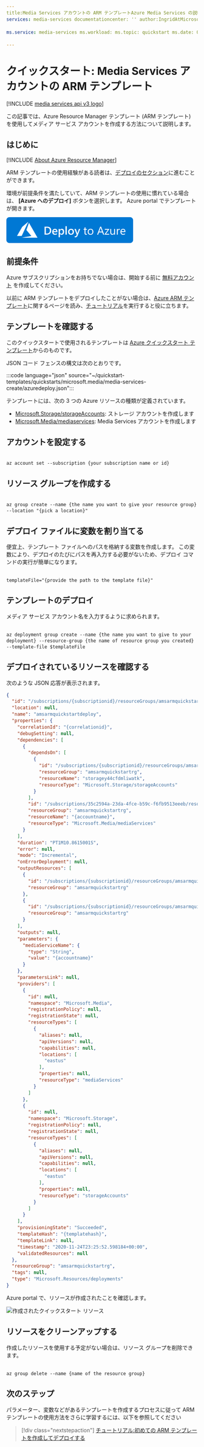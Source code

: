 ```yaml
---
title:Media Services アカウントの ARM テンプレートAzure Media Services の説明:この記事では、ARM テンプレートを使用してメディア サービス アカウントを作成する方法について説明します。
services: media-services documentationcenter: '' author:IngridAtMicrosoft manager: femila editor: ''

ms.service: media-services ms.workload: ms.topic: quickstart ms.date: 03/23/2021 ms.author: inhenkel ms.custom: subject-armqs

---
```


# <a name="quickstart-media-services-account-arm-template"></a>クイックスタート: Media Services アカウントの ARM テンプレート

[!INCLUDE [media services api v3 logo](./includes/v3-hr.md)]

この記事では、Azure Resource Manager テンプレート (ARM テンプレート) を使用してメディア サービス アカウントを作成する方法について説明します。

## <a name="introduction"></a>はじめに

[!INCLUDE [About Azure Resource Manager](../../../includes/resource-manager-quickstart-introduction.md)]

ARM テンプレートの使用経験がある読者は、[デプロイのセクション](#deploy-the-template)に進むことができます。

環境が前提条件を満たしていて、ARM テンプレートの使用に慣れている場合は、 **[Azure へのデプロイ]** ボタンを選択します。 Azure portal でテンプレートが開きます。

[![Azure へのデプロイ](../../media/template-deployments/deploy-to-azure.svg)](https://portal.azure.com/#create/Microsoft.Template/uri/https%3A%2F%2Fraw.githubusercontent.com%2FAzure%2Fazure-quickstart-templates%2Fmaster%2Fquickstarts%2Fmicrosoft.media%2Fmedia-services-create%2Fazuredeploy.json)

## <a name="prerequisites"></a>前提条件

Azure サブスクリプションをお持ちでない場合は、開始する前に [無料アカウント](https://azure.microsoft.com/free/?WT.mc_id=A261C142F) を作成してください。

以前に ARM テンプレートをデプロイしたことがない場合は、[Azure ARM テンプレート](../../azure-resource-manager/templates/index.yml)に関するページを読み、[チュートリアル](../../azure-resource-manager/templates/template-tutorial-create-first-template.md?tabs=azure-powershell)を実行すると役に立ちます。

## <a name="review-the-template"></a>テンプレートを確認する

このクイックスタートで使用されるテンプレートは [Azure クイックスタート テンプレート](https://azure.microsoft.com/resources/templates/101-media-services-create/)からのものです。

JSON コード フェンスの構文は次のとおりです。

:::code language="json" source="~/quickstart-templates/quickstarts/microsoft.media/media-services-create/azuredeploy.json":::

テンプレートには、次の 3 つの Azure リソースの種類が定義されています。

- [Microsoft.Storage/storageAccounts](/azure/templates/microsoft.storage/storageaccounts): ストレージ アカウントを作成します
- [Microsoft.Media/mediaservices](/azure/templates/microsoft.media/mediaservices): Media Services アカウントを作成します

## <a name="set-the-account"></a>アカウントを設定する

```azurecli-interactive

az account set --subscription {your subscription name or id}

```

## <a name="create-a-resource-group"></a>リソース グループを作成する

```azurecli-interactive

az group create --name {the name you want to give your resource group} --location "{pick a location}"

```

## <a name="assign-a-variable-to-your-deployment-file"></a>デプロイ ファイルに変数を割り当てる

便宜上、テンプレート ファイルへのパスを格納する変数を作成します。 この変数により、デプロイのたびにパスを再入力する必要がないため、デプロイ コマンドの実行が簡単になります。

```azurecli-interactive

templateFile="{provide the path to the template file}"

```

## <a name="deploy-the-template"></a>テンプレートのデプロイ

メディア サービス アカウント名を入力するように求められます。

```azurecli-interactive

az deployment group create --name {the name you want to give to your deployment} --resource-group {the name of resource group you created} --template-file $templateFile

```

## <a name="review-deployed-resources"></a>デプロイされているリソースを確認する

次のような JSON 応答が表示されます。

```json
{
  "id": "/subscriptions/{subscriptionid}/resourceGroups/amsarmquickstartrg/providers/Microsoft.Resources/deployments/amsarmquickstartdeploy",
  "location": null,
  "name": "amsarmquickstartdeploy",
  "properties": {
    "correlationId": "{correlationid}",
    "debugSetting": null,
    "dependencies": [
      {
        "dependsOn": [
          {
            "id": "/subscriptions/{subscriptionid}/resourceGroups/amsarmquickstartrg/providers/Microsoft.Storage/storageAccounts/storagey44cfdmliwatk",
            "resourceGroup": "amsarmquickstartrg",
            "resourceName": "storagey44cfdmliwatk",
            "resourceType": "Microsoft.Storage/storageAccounts"
          }
        ],
        "id": "/subscriptions/35c2594a-23da-4fce-b59c-f6fb9513eeeb/resourceGroups/amsarmquickstartrg/providers/Microsoft.Media/mediaServices/{accountname}",
        "resourceGroup": "amsarmquickstartrg",
        "resourceName": "{accountname}",
        "resourceType": "Microsoft.Media/mediaServices"
      }
    ],
    "duration": "PT1M10.8615001S",
    "error": null,
    "mode": "Incremental",
    "onErrorDeployment": null,
    "outputResources": [
      {
        "id": "/subscriptions/{subscriptionid}/resourceGroups/amsarmquickstartrg/providers/Microsoft.Media/mediaServices/{accountname}",
        "resourceGroup": "amsarmquickstartrg"
      },
      {
        "id": "/subscriptions/{subscriptionid}/resourceGroups/amsarmquickstartrg/providers/Microsoft.Storage/storageAccounts/storagey44cfdmliwatk",
        "resourceGroup": "amsarmquickstartrg"
      }
    ],
    "outputs": null,
    "parameters": {
      "mediaServiceName": {
        "type": "String",
        "value": "{accountname}"
      }
    },
    "parametersLink": null,
    "providers": [
      {
        "id": null,
        "namespace": "Microsoft.Media",
        "registrationPolicy": null,
        "registrationState": null,
        "resourceTypes": [
          {
            "aliases": null,
            "apiVersions": null,
            "capabilities": null,
            "locations": [
              "eastus"
            ],
            "properties": null,
            "resourceType": "mediaServices"
          }
        ]
      },
      {
        "id": null,
        "namespace": "Microsoft.Storage",
        "registrationPolicy": null,
        "registrationState": null,
        "resourceTypes": [
          {
            "aliases": null,
            "apiVersions": null,
            "capabilities": null,
            "locations": [
              "eastus"
            ],
            "properties": null,
            "resourceType": "storageAccounts"
          }
        ]
      }
    ],
    "provisioningState": "Succeeded",
    "templateHash": "{templatehash}",
    "templateLink": null,
    "timestamp": "2020-11-24T23:25:52.598184+00:00",
    "validatedResources": null
  },
  "resourceGroup": "amsarmquickstartrg",
  "tags": null,
  "type": "Microsoft.Resources/deployments"
}

```

Azure portal で、リソースが作成されたことを確認します。

![作成されたクイックスタート リソース](./media/media-services-arm-template-quickstart/quickstart-arm-template-resources.png)

## <a name="clean-up-resources"></a>リソースをクリーンアップする

作成したリソースを使用する予定がない場合は、リソース グループを削除できます。

```azurecli-interactive

az group delete --name {name of the resource group}

```

## <a name="next-steps"></a>次のステップ

パラメーター、変数などがあるテンプレートを作成するプロセスに従って ARM テンプレートの使用方法をさらに学習するには、以下を参照してください

> [!div class="nextstepaction"]
> [チュートリアル:初めての ARM テンプレートを作成してデプロイする](../../azure-resource-manager/templates/template-tutorial-create-first-template.md)